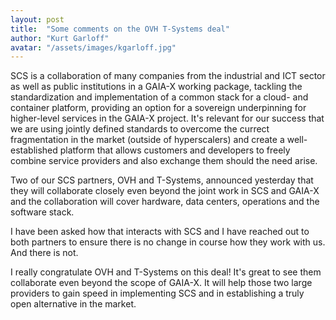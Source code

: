 ```yaml
---
layout: post
title:  "Some comments on the OVH T-Systems deal"
author: "Kurt Garloff"
avatar: "/assets/images/kgarloff.jpg"
---
```


SCS is a collaboration of many companies from the industrial and ICT sector as well
as public institutions in a GAIA-X working package, tackling the standardization
and implementation of a common stack for a cloud- and container platform, providing
an option for a sovereign underpinning for higher-level services in the GAIA-X project.
It's relevant for our success that we are using jointly defined standards to overcome
the currect fragmentation in the market (outside of hyperscalers) and create a
well-established platform that allows customers and developers to freely combine
service providers and also exchange them should the need arise.

Two of our SCS partners, OVH and T-Systems, announced yesterday that they will
collaborate closely even beyond the joint work in SCS and GAIA-X and the collaboration
will cover hardware, data centers, operations and the software stack.

I have been asked how that interacts with SCS and I have reached out to both partners
to ensure there is no change in course how they work with us. And there is not.

I really congratulate OVH and T-Systems on this deal!
It's great to see them collaborate even beyond the scope of GAIA-X.
It will help those two large providers to gain speed in implementing SCS
and in establishing a truly open alternative in the market.